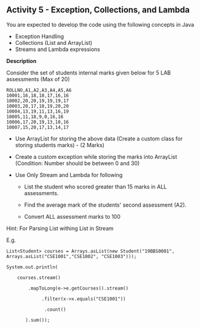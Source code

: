 ## Activity 5 - Exception, Collections, and Lambda 

You are expected to develop the code using the following concepts in Java  
-   Exception Handling  
-   Collections (List and ArrayList)
-   Streams and Lambda expressions  
    

**Description**

Consider the set of students internal marks given below for 5 LAB assessments (Max of 20)

    ROLLNO,A1,A2,A3,A4,A5,A6  
    10001,16,18,18,17,16,16  
    10002,20,20,19,19,19,17  
    10003,20,17,18,19,20,20  
    10004,13,19,11,13,16,19  
    10005,11,18,9,0,16,16  
    10006,17,20,19,13,18,16  
    10007,15,20,17,13,14,17

  
  

-   Use ArrayList for storing the above data (Create a custom class for storing students marks) - (2 Marks)  
    
-   Create a custom exception while storing the marks into ArrayList (Condition: Number should be between 0 and 30)
    
-   Use Only Stream and Lambda for following  
    -   List the student who scored greater than 15 marks in ALL assessments.
        
    -   Find the average mark of the students' second assessment (A2).  
        
    -   Convert ALL assessment marks to 100
        

Hint: For Parsing List withing List in Stream  

E.g.  

    List<Student> courses = Arrays.asList(new Student("19BBS0001", Arrays.asList("CSE1001","CSE1002", "CSE1003")));
    
    System.out.println(
    
        courses.stream()
    
            .mapToLong(e->e.getCourses().stream()
    
                 .filter(x->x.equals("CSE1001"))
    
                  .count()
    
           ).sum());
